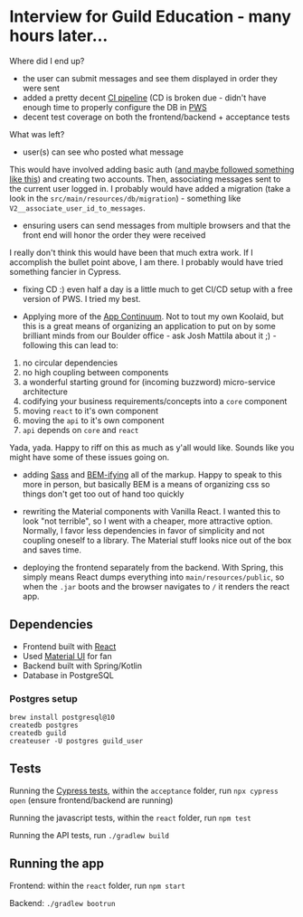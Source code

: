 # Interview for Guild Education - many hours later...

Where did I end up?
- the user can submit messages and see them displayed in order they were sent
- added a pretty decent [CI pipeline](https://circleci.com/gh/piofusco/workflows/guild-interview) (CD is broken due - 
didn't have enough time to properly configure the DB in [PWS](https://guild.cfapps.io/)
- decent test coverage on both the frontend/backend + acceptance tests

What was left?
- user(s) can see who posted what message

This would have involved adding basic auth ([and maybe followed something like this](https://www.baeldung.com/spring-security-basic-authentication)) 
and creating two accounts. Then, associating messages sent to the current user logged in. I probably would have added a 
migration (take a look in the `src/main/resources/db/migration`) - something like `V2__associate_user_id_to_messages`.

- ensuring users can send messages from multiple browsers and that the front end will honor the order they were received

I really don't think this would have been that much extra work. If I accomplish the bullet point above, I am there. I 
probably would have tried something fancier in Cypress.

- fixing CD :) even half a day is a little much to get CI/CD setup with a free version of PWS. I tried my best.

- Applying more of the [App Continuum](https://www.appcontinuum.io/). Not to tout my own Koolaid, but this is a great 
means of organizing an application to put on by some brilliant minds from our Boulder office - ask Josh Mattila about 
it ;) - following this can lead to:
1. no circular dependencies
1. no high coupling between components
1. a wonderful starting ground for (incoming buzzword) micro-service architecture
1. codifying your business requirements/concepts into a `core` component
1. moving `react` to it's own component
1. moving the `api` to it's own component
1. `api` depends on `core` and `react`

Yada, yada. Happy to riff on this as much as y'all would like. Sounds like you might have some of these issues going on.

- adding [Sass](https://sass-lang.com/documentation/syntax) and [BEM-ifying](http://getbem.com/introduction/) all
of the markup. Happy to speak to this more in person, but basically BEM is a means of organizing css so things don't
get too out of hand too quickly

- rewriting the Material components with Vanilla React. I wanted this to look "not terrible", so I went with a cheaper, 
more attractive option. Normally, I favor less dependencies in favor of simplicity and not coupling oneself to a 
library. The Material stuff looks nice out of the box and saves time.

- deploying the frontend separately from the backend. With Spring, this simply means React dumps everything into 
`main/resources/public`, so when the `.jar` boots and the browser navigates to `/` it renders the react app.

## Dependencies
- Frontend built with [React](https://reactjs.org/)
- Used [Material UI](https://material-ui.com/) for fan
- Backend built with Spring/Kotlin
- Database in PostgreSQL

### Postgres setup
```
brew install postgresql@10
createdb postgres
createdb guild
createuser -U postgres guild_user
```

## Tests

Running the [Cypress tests](https://www.cypress.io/), within the `acceptance` folder, run `npx cypress open` (ensure frontend/backend are running)

Running the javascript tests, within the `react` folder, run `npm test`

Running the API tests, run `./gradlew build`

## Running the app

Frontend: within the `react` folder, run `npm start`

Backend: `./gradlew bootrun`